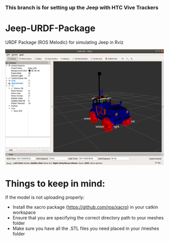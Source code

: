 ### This branch is for setting up the Jeep with HTC Vive Trackers

# Jeep-URDF-Package
URDF Package (ROS Melodic) for simulating Jeep in Rviz

![image](images/RVIZ_Development_1.png?raw=true)

# Things to keep in mind:

If the model is not uploading properly: 
  - Install the xacro package (https://github.com/ros/xacro) in your catkin workspace
  - Ensure that you are specifying the correct directory path to your meshes folder
  - Make sure you have all the .STL files you need placed in your /meshes folder


